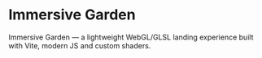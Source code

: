 # Immersive Garden
Immersive Garden — a lightweight WebGL/GLSL landing experience built with Vite, modern JS and custom shaders.
